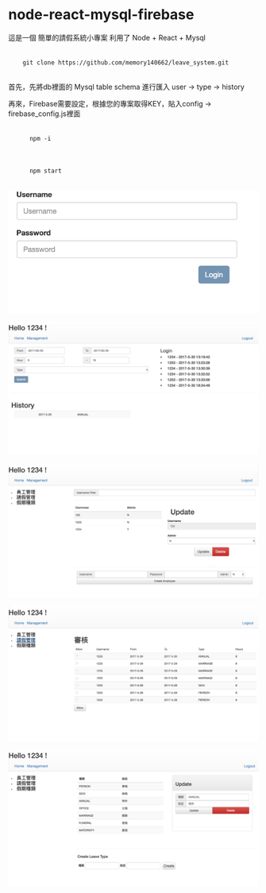 # node-react-mysql-firebase

<p>這是一個 簡單的請假系統小專案 利用了 Node + React + Mysql </p>
<p>
  <code>
    git clone https://github.com/memory140662/leave_system.git
  </code>
</p>
<p>
  首先，先將db裡面的 Mysql table schema 進行匯入 user -> type -> history
</p>

<p>
  再來，Firebase需要設定，根據您的專案取得KEY，貼入config -> firebase_config.js裡面 
</p>

<p>
  <code>
      npm -i
  </code>
</p>
<p>
  <code>
      npm start
  </code>
</p>


![Image of login](https://github.com/memory140662/leave_system/blob/master/1.png)
 
![image of home](https://github.com/memory140662/leave_system/blob/master/2.png)

![image of emp](https://github.com/memory140662/leave_system/blob/master/3.png)

![image of leave](https://github.com/memory140662/leave_system/blob/master/4.png)

![image of type](https://github.com/memory140662/leave_system/blob/master/5.png)

